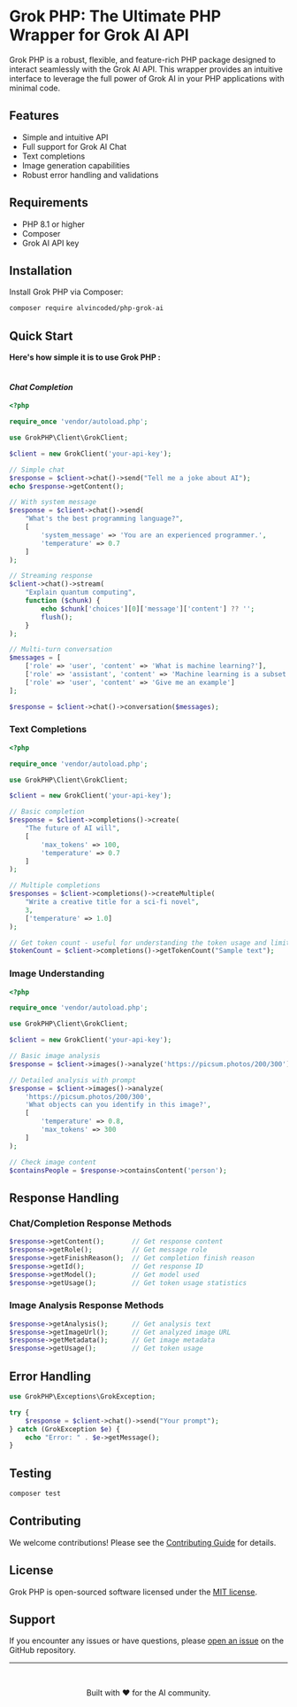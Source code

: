 # Grok PHP: The Ultimate PHP Wrapper for Grok AI API

Grok PHP is a robust, flexible, and feature-rich PHP package designed to interact seamlessly with the Grok AI API. This wrapper provides an intuitive interface to leverage the full power of Grok AI in your PHP applications with minimal code.

## Features

- Simple and intuitive API
- Full support for Grok AI Chat
- Text completions
- Image generation capabilities
- Robust error handling and validations

## Requirements

- PHP 8.1 or higher
- Composer
- Grok AI API key

## Installation

Install Grok PHP via Composer:

```bash
composer require alvincoded/php-grok-ai
```

## Quick Start

__Here's how simple it is to use Grok PHP :__  
<br>

#### _Chat Completion_

```php
<?php

require_once 'vendor/autoload.php';

use GrokPHP\Client\GrokClient;

$client = new GrokClient('your-api-key');

// Simple chat
$response = $client->chat()->send("Tell me a joke about AI");
echo $response->getContent();

// With system message
$response = $client->chat()->send(
    "What's the best programming language?",
    [
        'system_message' => 'You are an experienced programmer.',
        'temperature' => 0.7
    ]
);

// Streaming response
$client->chat()->stream(
    "Explain quantum computing",
    function ($chunk) {
        echo $chunk['choices'][0]['message']['content'] ?? '';
        flush();
    }
);

// Multi-turn conversation
$messages = [
    ['role' => 'user', 'content' => 'What is machine learning?'],
    ['role' => 'assistant', 'content' => 'Machine learning is a subset of AI...'],
    ['role' => 'user', 'content' => 'Give me an example']
];

$response = $client->chat()->conversation($messages);
```

### Text Completions

```php
<?php

require_once 'vendor/autoload.php';

use GrokPHP\Client\GrokClient;

$client = new GrokClient('your-api-key');

// Basic completion
$response = $client->completions()->create(
    "The future of AI will",
    [
        'max_tokens' => 100,
        'temperature' => 0.7
    ]
);

// Multiple completions
$responses = $client->completions()->createMultiple(
    "Write a creative title for a sci-fi novel",
    3,
    ['temperature' => 1.0]
);

// Get token count - useful for understanding the token usage and limits.
$tokenCount = $client->completions()->getTokenCount("Sample text");
```

### Image Understanding

```php
<?php

require_once 'vendor/autoload.php';

use GrokPHP\Client\GrokClient;

$client = new GrokClient('your-api-key');

// Basic image analysis
$response = $client->images()->analyze('https://picsum.photos/200/300');

// Detailed analysis with prompt
$response = $client->images()->analyze(
    'https://picsum.photos/200/300',
    'What objects can you identify in this image?',
    [
        'temperature' => 0.8,
        'max_tokens' => 300
    ]
);

// Check image content
$containsPeople = $response->containsContent('person');
```


## Response Handling

### Chat/Completion Response Methods

```php
$response->getContent();       // Get response content
$response->getRole();          // Get message role
$response->getFinishReason();  // Get completion finish reason
$response->getId();            // Get response ID
$response->getModel();         // Get model used
$response->getUsage();         // Get token usage statistics
```

### Image Analysis Response Methods

```php
$response->getAnalysis();      // Get analysis text
$response->getImageUrl();      // Get analyzed image URL
$response->getMetadata();      // Get image metadata
$response->getUsage();         // Get token usage
```

## Error Handling

```php
use GrokPHP\Exceptions\GrokException;

try {
    $response = $client->chat()->send("Your prompt");
} catch (GrokException $e) {
    echo "Error: " . $e->getMessage();
}
```

## Testing

```bash
composer test
```

## Contributing

We welcome contributions! Please see the [Contributing Guide](CONTRIBUTING.md) for details.

## License

Grok PHP is open-sourced software licensed under the [MIT license](LICENSE).

## Support

If you encounter any issues or have questions, please [open an issue](https://github.com/alvincoded/php-grok-ai/issues) on the GitHub repository.

---
</br>

<p align='center'>Built with ❤️ for the AI community.</p>